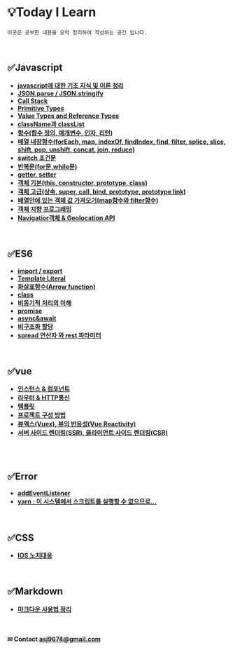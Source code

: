 
# 💡Today I Learn 
    이곳은 공부한 내용을 요약 정리하여 작성하는 공간 입니다.
     
<br>

## ✅Javascript
  * **[javascript에 대한 기초 지식 및 이론 정리](./javascript/javascript.md)** 
  * **[JSON.parse / JSON.stringify](./javascript/JSON.md)** 
  * **[Call Stack](./javascript/callstack.md)**
  * **[Primitive Types](./javascript/Primitive_Types.md)**
  * **[Value Types and Reference Types](./javascript/value_types_and_reference_types.md)**
  * **[className과 classList](./javascript/class_추가_변경_삭제_읽기.md)**
  * **[함수(함수 정의, 매개변수, 인자, 리턴)](./javascript/function.md)**
  * **[배열 내장함수(forEach, map, indexOf, findIndex, find, filter, splice, slice, shift, pop, unshift, concat, join, reduce)](./javascript/내장함수.md)**
  * **[switch 조건문](./javascript/switch조건문.md)**
  * **[반복문(for문,while문)](./javascript/loop.md)**
  * **[getter, setter](./javascript/getter,setter.md)**
  * **[객체 기본(this, constructor, prototype, class)](./javascript/객체.md)**
  * **[객체 고급(상속, super, call, bind, prototype, prototype link)](./javascript/객체_상속.md)**
  * **[배열안에 있는 객체 값 가져오기(map함수와 filter함수)](./javascript/map,filter함수.md)** 
  * **[객체 지향 프로그래밍](./javascript/opp.md)**
  * **[Navigatior객체 & Geolocation API](./javascript/geolacation.md)** 

<br>

## ✅ES6
  * **[import / export](./ES6/modules.md)** 
  * **[Template Literal](./ES6/TemplateLiteral.md)**
  * **[화살표함수(Arrow function)](./ES6/arrowFunction.md)**
  * **[class](./ES6/class.md)**
  * **[비동기적 처리의 이해](./javascript/asynchoronous.md)** 
  * **[promise](./ES6/promise.md)** 
  * **[async&await](./ES6/async&await.md)**
  * **[비구조화 할당](./ES6/destructuring_assignment.md)**
  * **[spread 연산자 와 rest 파라미터](./ES6/spread.md)**   

<br>

## ✅vue
 * **[인스턴스 & 컴포넌트](./vue/vue01.md)**
 * **[라우터 & HTTP통신](./vue/vue02.md)**
 * **[템플릿](./vue/vue03.md)**
 * **[프로젝트 구성 방법](./vue/vue04.md)**
 * **[뷰엑스(Vuex), 뷰의 반응성(Vue Reactivity)](./vue/vue05.md)**
 * **[서버 사이드 렌더링(SSR), 클라이언트 사이드 렌더링(CSR)](./vue/vue06.md)**
 
<br>

<!-- ## ✅React
 * **[React 소개 및 개발 환경 설정](./react/react.md)**
 * **[React Component 사용](./react/react_02.md)**
 * **[React 이벤트 생성](./react/react_03.md)** -->

<br>   

## ✅Error
  * **[addEventListener](./Error/addEventListener오류.md)**
  * **[yarn : 이 시스템에서 스크립트를 실행할 수 없으므로...](./Error/yarn.md)**
 
<br>

## ✅CSS
  * **[IOS 노치대응](./css/safe_area.md)** 

<br>

## ✅Markdown
  * **[마크다운 사용법 정리](./markdown.md)** 
 


<br>

#### ✉ Contact asj9674@gmail.com
